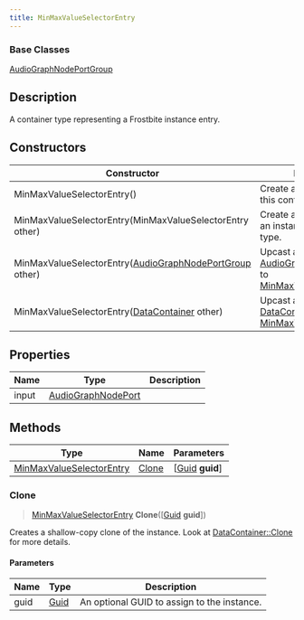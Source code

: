 ```yaml
---
title: MinMaxValueSelectorEntry
---
```

### Base Classes

[AudioGraphNodePortGroup](AudioGraphNodePortGroup)

## Description

A container type representing a Frostbite instance entry.

## Constructors

| Constructor                                                                         | Description                                                                                                                             |
| ----------------------------------------------------------------------------------- | --------------------------------------------------------------------------------------------------------------------------------------- |
| MinMaxValueSelectorEntry()                                                          | Create a new instance of this container type.                                                                                           |
| MinMaxValueSelectorEntry(MinMaxValueSelectorEntry other)                            | Create a reference copy of an instance of the same type.                                                                                |
| MinMaxValueSelectorEntry([AudioGraphNodePortGroup](AudioGraphNodePortGroup) other)  | Upcast an instance of type [AudioGraphNodePortGroup](AudioGraphNodePortGroup) to [MinMaxValueSelectorEntry](MinMaxValueSelectorEntry).  |
| MinMaxValueSelectorEntry([DataContainer](/vext/ref/shared/class/datacontainer) other) | Upcast an instance of type [DataContainer](/vext/ref/shared/class/datacontainer) to [MinMaxValueSelectorEntry](MinMaxValueSelectorEntry). |

## Properties

| Name  | Type                                     | Description |
| ----- | ---------------------------------------- | ----------- |
| input | [AudioGraphNodePort](AudioGraphNodePort) |             |

## Methods

| Type                                                 | Name            | Parameters                                     |
| ---------------------------------------------------- | --------------- | ---------------------------------------------- |
| [MinMaxValueSelectorEntry](MinMaxValueSelectorEntry) | [Clone](#clone) | \[[Guid](/vext/ref/shared/class/guid) **guid**\] |

### Clone

> [MinMaxValueSelectorEntry](MinMaxValueSelectorEntry) **Clone**(\[[Guid](/vext/ref/shared/class/guid) **guid**\])

Creates a shallow-copy clone of the instance. Look at [DataContainer::Clone](/vext/ref/shared/class/datacontainer#clone) for more details.

#### Parameters

| Name | Type         | Description                                 |
| ---- | ------------ | ------------------------------------------- |
| guid | [Guid](Guid) | An optional GUID to assign to the instance. |
